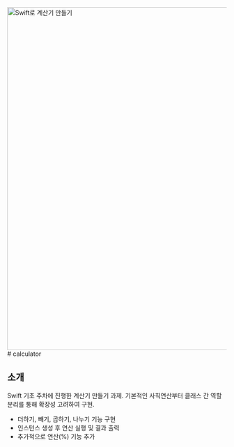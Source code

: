 <img width="940" height="788" alt="Swift로 계산기 만들기" src="https://github.com/user-attachments/assets/6f854718-b068-480f-8d65-cc43e5cbde2d" />
# calculator

## 소개
Swift 기초 주차에 진행한 계산기 만들기 과제.
기본적인 사칙연산부터 클래스 간 역할 분리를 통해 확장성 고려하여 구현.

- 더하기, 빼기, 곱하기, 나누기 기능 구현
- 인스턴스 생성 후 연산 실행 및 결과 출력
- 추가적으로 연산(%) 기능 추가
  

